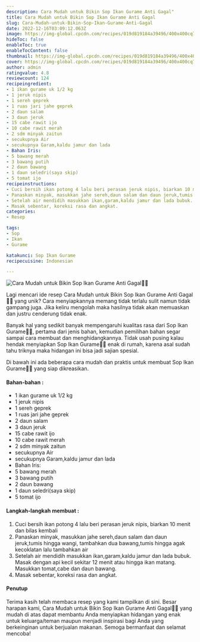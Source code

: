 ```yaml
---
description: Cara Mudah untuk Bikin Sop Ikan Gurame Anti Gagal"
title: Cara Mudah untuk Bikin Sop Ikan Gurame Anti Gagal
slug: Cara-Mudah-untuk-Bikin-Sop-Ikan-Gurame-Anti-Gagal
date: 2022-12-16T03:09:12.063Z
image: https://img-global.cpcdn.com/recipes/019d819184a39496/400x400cq70/photo.jpg
hideToc: false
enableToc: true
enableTocContent: false
thumbnail: https://img-global.cpcdn.com/recipes/019d819184a39496/400x400cq70/photo.jpg
cover: https://img-global.cpcdn.com/recipes/019d819184a39496/400x400cq70/photo.jpg
author: admin
ratingvalue: 4.8
reviewcount: 124
recipeingredient:
- 1 ikan gurame uk 1/2 kg
- 1 jeruk nipis
- 1 sereh geprek
- 1 ruas jari jahe geprek
- 2 daun salam
- 3 daun jeruk
- 15 cabe rawit ijo
- 10 cabe rawit merah
- 2 sdm minyak zaitun
- secukupnya Air
- secukupnya Garam,kaldu jamur dan lada
- Bahan Iris:
- 5 bawang merah
- 3 bawang putih
- 2 daun bawang
- 1 daun seledri(saya skip)
- 5 tomat ijo
recipeinstructions:
- Cuci bersih ikan potong 4 lalu beri perasan jeruk nipis, biarkan 10 menit dan bilas kembali
- Panaskan minyak, masukkan jahe sereh,daun salam dan daun jeruk,tumis hingga wangi, tambahkan dua bawang,tumis hingga agak kecoklatan lalu tambahkan air
- Setelah air mendidih masukkan ikan,garam,kaldu jamur dan lada bubuk. Masak dengan api kecil sekitar 12 menit atau hingga ikan matang. Masukkan tomat,cabe dan daun bawang.
- Masak sebentar, koreksi rasa dan angkat.
categories:
- Resep

tags:
- Sop
- Ikan
- Gurame

katakunci: Sop Ikan Gurame
recipecuisine: Indonesian

---
```


![Cara Mudah untuk Bikin Sop Ikan Gurame Anti Gagal👩‍🍳](https://img-global.cpcdn.com/recipes/019d819184a39496/400x400cq70/photo.jpg)

Lagi mencari ide resep Cara Mudah untuk Bikin Sop Ikan Gurame Anti Gagal👩‍🍳 yang unik? Cara menyiapkannya memang tidak terlalu sulit namun tidak gampang juga. Jika keliru mengolah maka hasilnya tidak akan memuaskan dan justru cenderung tidak enak.

Banyak hal yang sedikit banyak mempengaruhi kualitas rasa dari Sop Ikan Gurame👩‍🍳, pertama dari jenis bahan, kemudian pemilihan bahan segar sampai cara membuat dan menghidangkannya. Tidak usah pusing kalau hendak menyiapkan Sop Ikan Gurame👩‍🍳 enak di rumah, karena asal sudah tahu triknya maka hidangan ini bisa jadi sajian spesial.

Di bawah ini ada beberapa cara mudah dan praktis untuk membuat Sop Ikan Gurame👩‍🍳 yang siap dikreasikan.

<!--inarticleads1-->

#### Bahan-bahan :

- 1 ikan gurame uk 1/2 kg
- 1 jeruk nipis
- 1 sereh geprek
- 1 ruas jari jahe geprek
- 2 daun salam
- 3 daun jeruk
- 15 cabe rawit ijo
- 10 cabe rawit merah
- 2 sdm minyak zaitun
- secukupnya Air
- secukupnya Garam,kaldu jamur dan lada
- Bahan Iris:
- 5 bawang merah
- 3 bawang putih
- 2 daun bawang
- 1 daun seledri(saya skip)
- 5 tomat ijo

<!--inarticleads2-->

#### Langkah-langkah membuat :

1. Cuci bersih ikan potong 4 lalu beri perasan jeruk nipis, biarkan 10 menit dan bilas kembali
1. Panaskan minyak, masukkan jahe sereh,daun salam dan daun jeruk,tumis hingga wangi, tambahkan dua bawang,tumis hingga agak kecoklatan lalu tambahkan air
1. Setelah air mendidih masukkan ikan,garam,kaldu jamur dan lada bubuk. Masak dengan api kecil sekitar 12 menit atau hingga ikan matang. Masukkan tomat,cabe dan daun bawang.
1. Masak sebentar, koreksi rasa dan angkat.

#### Penutup

Terima kasih telah membaca resep yang kami tampilkan di sini. Besar harapan kami, Cara Mudah untuk Bikin Sop Ikan Gurame Anti Gagal👩‍🍳 yang mudah di atas dapat membantu Anda menyiapkan hidangan yang enak untuk keluarga/teman maupun menjadi inspirasi bagi Anda yang berkeinginan untuk berjualan makanan. Semoga bermanfaat dan selamat mencoba!